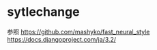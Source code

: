 # sytlechange

参照
https://github.com/mashyko/fast_neural_style
https://docs.djangoproject.com/ja/3.2/
